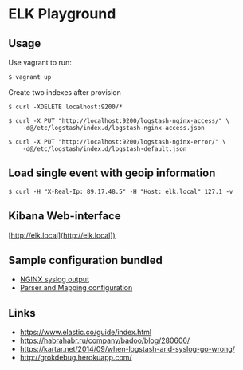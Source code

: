 # ELK Playground

## Usage

Use vagrant to run:

```bash
$ vagrant up
```

Create two indexes after provision
```
$ curl -XDELETE localhost:9200/*

$ curl -X PUT "http://localhost:9200/logstash-nginx-access/" \
    -d@/etc/logstash/index.d/logstash-nginx-access.json

$ curl -X PUT "http://localhost:9200/logstash-nginx-error/" \
    -d@/etc/logstash/index.d/logstash-default.json
```

## Load single event with geoip information

```
$ curl -H "X-Real-Ip: 89.17.48.5" -H "Host: elk.local" 127.1 -v
```

## Kibana Web-interface

[http://elk.local](http://elk.local])


## Sample configuration bundled

 * [NGINX syslog output](build/ansible/roles/configure.vagrant/templates/nginx/kibana.conf.j2)
 * [Parser and Mapping configuration](build/ansible/roles/configure.vagrant/files/)

## Links

- https://www.elastic.co/guide/index.html
- https://habrahabr.ru/company/badoo/blog/280606/
- https://kartar.net/2014/09/when-logstash-and-syslog-go-wrong/
- http://grokdebug.herokuapp.com/